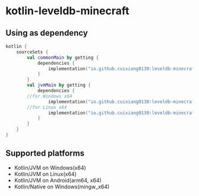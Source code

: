 # kotlin-leveldb-minecraft

## Using as dependency

```kotlin
kotlin {
    sourceSets {
        val commonMain by getting {
            dependencies {
                implementation("io.github.cuixiang0130:leveldb-minecraft:0.1.0")
            }
        }
        val jvmMain by getting {
            dependencies {
		//for Windows x64
                implementation("io.github.cuixiang0130:leveldb-minecraft-jvm-windows-x64:0.1.0")
		//for Linux x64
                implementation("io.github.cuixiang0130:leveldb-minecraft-jvm-linux-x64:0.1.0")
            }
        }
    }
}
```

## Supported platforms

* Kotlin/JVM on Windows(x64)
* Kotlin/JVM on Linux(x64)
* Kotlin/JVM on Android(arm64, x64)
* Kotlin/Native on Windows(mingw_x64)
